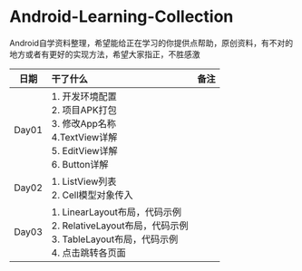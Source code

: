 # Android-Learning-Collection
Android自学资料整理，希望能给正在学习的你提供点帮助，原创资料，有不对的地方或者有更好的实现方法，希望大家指正，不胜感激

| 日期 | 干了什么 | 备注 |
| :---: | :--- | :---: | 
|Day01| 1. 开发环境配置<br>2. 项目APK打包<br>3. 修改App名称<br>4.TextView详解<br>5. EditView详解<br>6. Button详解||
|Day02|1. ListView列表<br>2. Cell模型对象传入||
|Day03|1. LinearLayout布局，代码示例<br>2. RelativeLayout布局，代码示例<br>3. TableLayout布局，代码示例<br>4. 点击跳转各页面||
